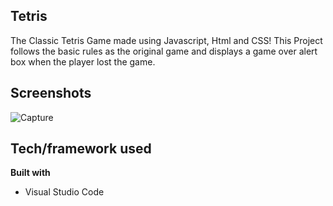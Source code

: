 ## Tetris
The Classic Tetris Game made using Javascript, Html and CSS!
This Project follows the basic rules as the original game and displays a game over alert box when the player lost the game.


## Screenshots

![Capture](https://user-images.githubusercontent.com/47426594/93706441-e74a2c80-fb43-11ea-89f9-4859b0c74c81.PNG)

## Tech/framework used
<b>Built with</b>
- Visual Studio Code

